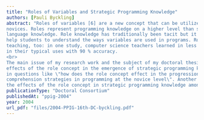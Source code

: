 ```yaml
---
title: "Roles of Variables and Strategic Programming Knowledge"
authors: [Pauli Byckling]
abstract: "Roles of variables [6] are a new concept that can be utilized, e.g., in teaching programming to
novices. Roles represent programming knowledge on a higher level than simple programming
language knowledge. Role knowledge has traditionally been tacit but it can be made explicit and thus
help students to understand the ways variables are used in programs. Roles are easy to adopt in
teaching, too: in one study, computer science teachers learned in less than an hour to recognize roles
in their typical uses with 90 % accuracy.
<br>
The main issue of my research work and the subject of my doctoral thesis will be to describe the
effects of the role concept in the emergence of strategic programming knowledge, i.e., to find answers
in questions like \"how does the role concept effect in the progression of programming methods and
comprehension strategies in programming at the novice level\". Another research question is to study
the effects of the role concept in strategic programming knowledge among expert programmers."
publicationType: "Doctoral Consortium"
publishedAt: "ppig-2004"
year: 2004
url_pdf: "files/2004-PPIG-16th-DC-byckling.pdf"
---
```

